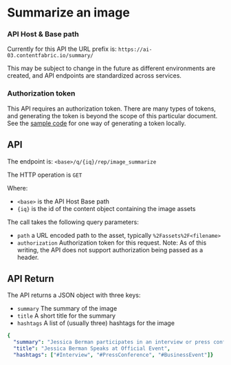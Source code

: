 # Summarize an image

### API Host & Base path

Currently for this API the URL prefix is: `https://ai-03.contentfabric.io/summary/`

This may be subject to change in the future as different environments
are created, and API endpoints are standardized across services.

### Authorization token

This API requires an authorization token.  There are many types of
tokens, and generating the token is beyond the scope of this
particular document.   See the [sample code](../sample/summary_image.js)
for one way of generating a token locally.


## API

The endpoint is: `<base>/q/{iq}/rep/image_summarize`

The HTTP operation is `GET`

Where:

  * `<base>` is the API Host Base path
  * `{iq}` is the id of the content object containing the image assets

The call takes the following query parameters:

  * `path` a URL encoded path to the asset, typically `%2Fassets%2F<filename>`
  * `authorization` Authorization token for this request.  Note: As of
     this writing, the API does not support authorization being passed
     as a header.

## API Return

The API returns a JSON object with three keys:
  * `summary` The summary of the image
  * `title` A short title for the summary
  * `hashtags` A list of (usually three) hashtags for the image

```yaml
{
  "summary": "Jessica Berman participates in an interview or press conference, sitting at a table with a black backdrop featuring various logos including Mastercard, Nike, and Delta.",
  "title": "Jessica Berman Speaks at Official Event",
  "hashtags": ["#Interview", "#PressConference", "#BusinessEvent"]}
```
